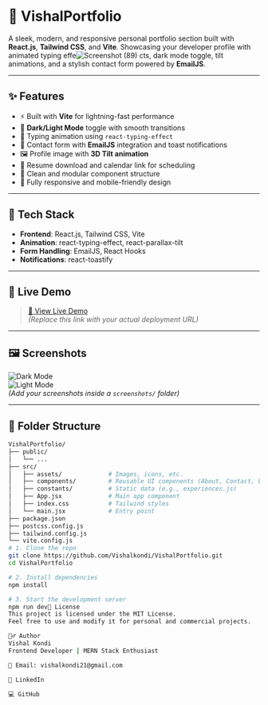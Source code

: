 # 🌟 VishalPortfolio

A sleek, modern, and responsive personal portfolio section built with **React.js**, **Tailwind CSS**, and **Vite**. Showcasing your developer profile with animated typing effe![Screenshot (89)](https://github.com/user-attachments/assets/ad372ddf-b5ad-4745-9a2e-8009df053a54)
cts, dark mode toggle, tilt animations, and a stylish contact form powered by **EmailJS**.

---

## ✨ Features

- ⚡ Built with **Vite** for lightning-fast performance
- 🎨 **Dark/Light Mode** toggle with smooth transitions
- 🎯 Typing animation using `react-typing-effect`
- 💌 Contact form with **EmailJS** integration and toast notifications
- 🖼️ Profile image with **3D Tilt animation**
- 🧾 Resume download and calendar link for scheduling
- 🧠 Clean and modular component structure
- 📱 Fully responsive and mobile-friendly design

---

## 🔧 Tech Stack

- **Frontend**: React.js, Tailwind CSS, Vite
- **Animation**: react-typing-effect, react-parallax-tilt
- **Form Handling**: EmailJS, React Hooks
- **Notifications**: react-toastify

---

## 🚀 Live Demo

> [🔗 View Live Demo](https://your-portfolio-url.com)  
> *(Replace this link with your actual deployment URL)*

---

## 🖼️ Screenshots

![Dark Mode](./screenshots/dark-mode.png)  
![Light Mode](./screenshots/light-mode.png)  
*(Add your screenshots inside a `screenshots/` folder)*

---

## 📂 Folder Structure

```bash
VishalPortfolio/
├── public/
│   └── ...
├── src/
│   ├── assets/             # Images, icons, etc.
│   ├── components/         # Reusable UI components (About, Contact, Experience)
│   ├── constants/          # Static data (e.g., experiences.js)
│   ├── App.jsx             # Main app component
│   ├── index.css           # Tailwind styles
│   └── main.jsx            # Entry point
├── package.json
├── postcss.config.js
├── tailwind.config.js
└── vite.config.js
# 1. Clone the repo
git clone https://github.com/Vishalkondi/VishalPortfolio.git
cd VishalPortfolio

# 2. Install dependencies
npm install

# 3. Start the development server
npm run dev📃 License
This project is licensed under the MIT License.
Feel free to use and modify it for personal and commercial projects.

🙋‍♂️ Author
Vishal Kondi
Frontend Developer | MERN Stack Enthusiast

📧 Email: vishalkondi21@gmail.com

💼 LinkedIn

💻 GitHub


